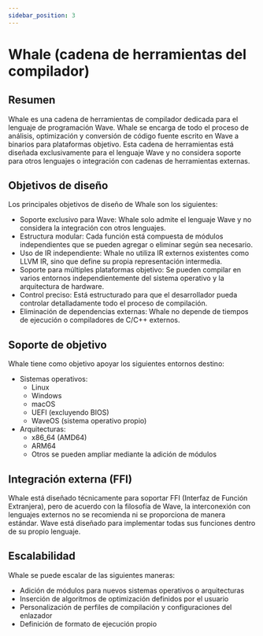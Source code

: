 ```yaml
---
sidebar_position: 3
---
```


# Whale (cadena de herramientas del compilador)

## Resumen

Whale es una cadena de herramientas de compilador dedicada para el lenguaje de programación Wave.
Whale se encarga de todo el proceso de análisis, optimización y conversión de código fuente escrito en Wave a binarios para plataformas objetivo.
Esta cadena de herramientas está diseñada exclusivamente para el lenguaje Wave y no considera soporte para otros lenguajes o integración con cadenas de herramientas externas.

## Objetivos de diseño

Los principales objetivos de diseño de Whale son los siguientes:

- Soporte exclusivo para Wave: Whale solo admite el lenguaje Wave y no considera la integración con otros lenguajes.
- Estructura modular: Cada función está compuesta de módulos independientes que se pueden agregar o eliminar según sea necesario.
- Uso de IR independiente: Whale no utiliza IR externos existentes como LLVM IR, sino que define su propia representación intermedia.
- Soporte para múltiples plataformas objetivo: Se pueden compilar en varios entornos independientemente del sistema operativo y la arquitectura de hardware.
- Control preciso: Está estructurado para que el desarrollador pueda controlar detalladamente todo el proceso de compilación.
- Eliminación de dependencias externas: Whale no depende de tiempos de ejecución o compiladores de C/C++ externos.

## Soporte de objetivo

Whale tiene como objetivo apoyar los siguientes entornos destino:

- Sistemas operativos:
    - Linux
    - Windows
    - macOS
    - UEFI (excluyendo BIOS)
    - WaveOS (sistema operativo propio)
- Arquitecturas:
    - x86_64 (AMD64)
    - ARM64
    - Otros se pueden ampliar mediante la adición de módulos

## Integración externa (FFI)

Whale está diseñado técnicamente para soportar FFI (Interfaz de Función Extranjera), pero de acuerdo con la filosofía de Wave, la interconexión con lenguajes externos no se recomienda ni se proporciona de manera estándar.
Wave está diseñado para implementar todas sus funciones dentro de su propio lenguaje.

## Escalabilidad

Whale se puede escalar de las siguientes maneras:

- Adición de módulos para nuevos sistemas operativos o arquitecturas
- Inserción de algoritmos de optimización definidos por el usuario
- Personalización de perfiles de compilación y configuraciones del enlazador
- Definición de formato de ejecución propio